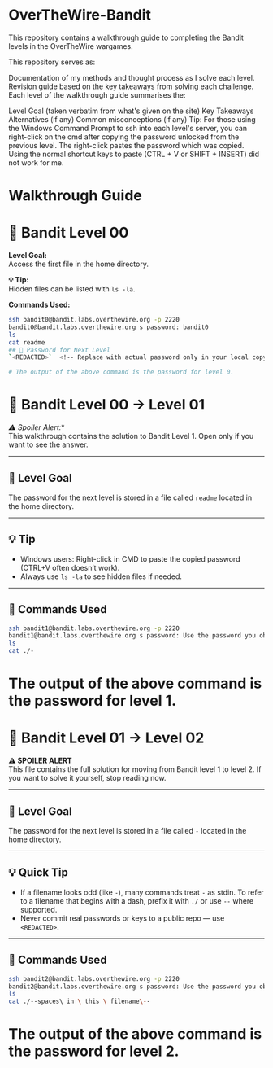 # OverTheWire-Bandit
This repository contains a walkthrough guide to completing the Bandit levels in the OverTheWire wargames.

This repository serves as:

Documentation of my methods and thought process as I solve each level.
Revision guide based on the key takeaways from solving each challenge.
Each level of the walkthrough guide summarises the:

Level Goal (taken verbatim from what's given on the site)
Key Takeaways
Alternatives (if any)
Common misconceptions (if any)
Tip: For those using the Windows Command Prompt to ssh into each level's server, you can right-click on the cmd after copying the password unlocked from the previous level. The right-click pastes the password which was copied. Using the normal shortcut keys to paste (CTRL + V or SHIFT + INSERT) did not work for me.

# Walkthrough Guide
# 🎯 Bandit Level 00

**Level Goal:**  
Access the first file in the home directory.

**💡 Tip:**  
Hidden files can be listed with `ls -la`.

**Commands Used:**  
```bash
ssh bandit0@bandit.labs.overthewire.org -p 2220
bandit0@bandit.labs.overthewire.org s password: bandit0
ls
cat readme
## 🔑 Password for Next Level
`<REDACTED>`  <!-- Replace with actual password only in your local copy. Do NOT publish the real password publicly. -->

# The output of the above command is the password for level 0.
```
# 🎯 Bandit Level 00 → Level 01
*⚠️ Spoiler Alert:**  
This walkthrough contains the solution to Bandit Level 1. Open only if you want to see the answer.

---

## 🎯 Level Goal
The password for the next level is stored in a file called `readme` located in the home directory.

---

## 💡 Tip
- Windows users: Right-click in CMD to paste the copied password (CTRL+V often doesn’t work).  
- Always use `ls -la` to see hidden files if needed.

---

## 📝 Commands Used
```bash
ssh bandit1@bandit.labs.overthewire.org -p 2220
bandit1@bandit.labs.overthewire.org s password: Use the password you obtained from level 0 (store it only locally; do not push to remote).
ls
cat ./-
```
# The output of the above command is the password for level 1.
# 🎯 Bandit Level 01 → Level 02

**⚠️ SPOILER ALERT**  
This file contains the full solution for moving from Bandit level 1 to level 2. If you want to solve it yourself, stop reading now.

---

## 🎯 Level Goal
The password for the next level is stored in a file called `-` located in the home directory.

---

## 💡 Quick Tip
- If a filename looks odd (like `-`), many commands treat `-` as stdin. To refer to a filename that begins with a dash, prefix it with `./` or use `--` where supported.
- Never commit real passwords or keys to a public repo — use `<REDACTED>`.

---

## 📝 Commands Used
```bash
ssh bandit2@bandit.labs.overthewire.org -p 2220
bandit2@bandit.labs.overthewire.org s password: Use the password you obtained from level 1 (store it only locally; do not push to remote).
ls
cat ./--spaces\ in \ this \ filename\--
```
# The output of the above command is the password for level 2.
